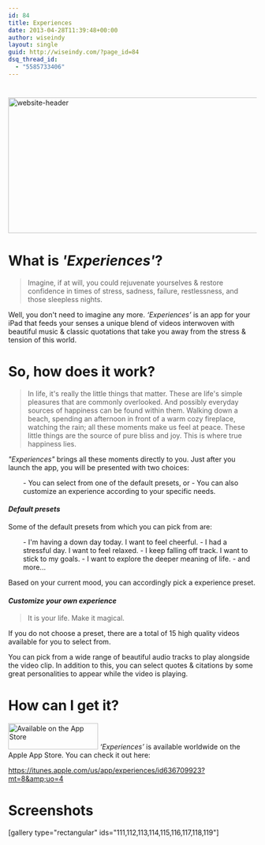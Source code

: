```yaml
---
id: 84
title: Experiences
date: 2013-04-28T11:39:48+00:00
author: wiseindy
layout: single
guid: http://wiseindy.com/?page_id=84
dsq_thread_id:
  - "5585733406"
---
```

<h1></h1>
<img class="alignnone size-full wp-image-311" alt="website-header" src="http://wiseindy.com/wp-content/uploads/2013/05/website-header1.png" width="670" height="275" />
<h1><strong>What is <em>'Experiences'</em>?</strong></h1>
<blockquote>Imagine, if at will, you could rejuvenate yourselves &amp; restore confidence in times of stress, sadness, failure, restlessness, and those sleepless nights.</blockquote>
Well,<i> </i>you don't need to imagine any more.<i> ‘Experiences’</i> is an app for your iPad that feeds your senses a unique blend of videos interwoven with beautiful music &amp; classic quotations that take you away from the stress &amp; tension of this world.
<h1>So, how does it work?</h1>
<blockquote>In life, it's really the little things that matter. These are life's simple pleasures that are commonly overlooked. And possibly everyday sources of happiness can be found within them. Walking down a beach, spending an afternoon in front of a warm cozy fireplace, watching the rain; all these moments make us feel at peace. These little things are the source of pure bliss and joy. This is where true happiness lies.</blockquote>
<em>"Experiences"</em> brings all these moments directly to you. Just after you launch the app, you will be presented with two choices:
<p style="padding-left:30px;">- You can select from one of the default presets, or
- You can also customize an experience according to your specific needs.</p>

<h4><em>Default presets</em></h4>
Some of the default presets from which you can pick from are:
<p style="padding-left:30px;">- I'm having a down day today. I want to feel cheerful.
- I had a stressful day. I want to feel relaxed.
- I keep falling off track. I want to stick to my goals.
- I want to explore the deeper meaning of life.
- and more...</p>
Based on your current mood, you can accordingly pick a experience preset.
<h4><em>Customize your own experience</em></h4>
<blockquote>It is your life. Make it magical.</blockquote>
If you do not choose a preset, there are a total of 15 high quality videos available for you to select from.

You can pick from a wide range of beautiful audio tracks to play alongside the video clip. In addition to this, you can select quotes &amp; citations by some great personalities to appear while the video is playing.
<h1></h1>
<h1>How can I get it?</h1>
<a href="https://itunes.apple.com/us/app/experiences/id636709923?mt=8&amp;uo=4"><img class="wp-image-129 alignleft" alt="Available on the App Store" src="http://wiseindy.com/wp-content/uploads/2013/04/experiences_available_on_the_app_store_badge_us-uk.png" width="182" height="53" /></a>
<i>‘Experiences’</i> is available worldwide on the Apple App Store. You can check it out here:

<a title="iTunes" href="https://itunes.apple.com/us/app/experiences/id636709923?mt=8&amp;uo=4" target="_blank">https://itunes.apple.com/us/app/experiences/id636709923?mt=8&amp;uo=4</a>
<h1>Screenshots</h1>
[gallery type="rectangular" ids="111,112,113,114,115,116,117,118,119"]